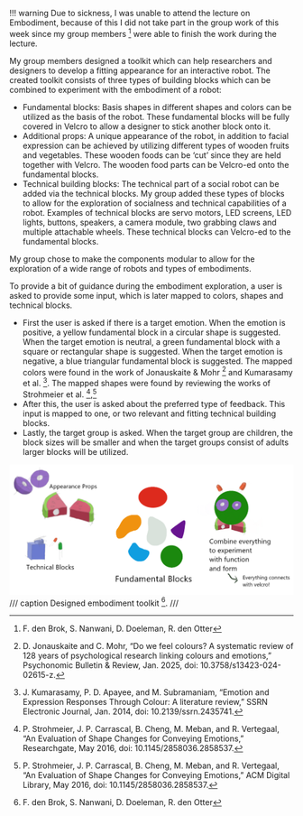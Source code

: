 !!! warning
    Due to sickness, I was unable to attend the lecture on Embodiment, because of this I did not take part in the group work of this week since my group members [^1] were able to finish the work during the lecture. 

My group members designed a toolkit which can help researchers and designers to develop a fitting appearance for an interactive robot. The created toolkit consists of three types of building blocks which can be combined to experiment with the embodiment of a robot:

-	Fundamental blocks: Basis shapes in different shapes and colors can be utilized as the basis of the robot. These fundamental blocks will be fully covered in Velcro to allow a designer to stick another block onto it. 
-	Additional props: A unique appearance of the robot, in addition to facial expression can be achieved by utilizing different types of wooden fruits and vegetables. These wooden foods can be ‘cut’ since they are held together with Velcro. The wooden food parts can be Velcro-ed onto the fundamental blocks.
-	Technical building blocks: The technical part of a social robot can be added via the technical blocks. My group added these types of blocks to allow for the exploration of socialness and technical capabilities of a robot. Examples of technical blocks are servo motors, LED screens, LED lights, buttons, speakers, a camera module, two grabbing claws and multiple attachable wheels. These technical blocks can Velcro-ed to the fundamental blocks. 

 My group chose to make the components modular to allow for the exploration of a wide range of robots and types of embodiments. 

To provide a bit of guidance during the embodiment exploration, a user is asked to provide some input, which is later mapped to colors, shapes and technical blocks. 
-	First the user is asked if there is a target emotion. When the emotion is positive, a yellow fundamental block in a circular shape is suggested. When the target emotion is neutral, a green fundamental block with a square or rectangular shape is suggested. When the target emotion is negative, a blue triangular fundamental block is suggested. The mapped colors were found in the work of Jonauskaite & Mohr [^2] and Kumarasamy et al. [^3]. The mapped shapes were found by reviewing the works of Strohmeier et al. [^4],[^5]
-	After this, the user is asked about the preferred type of feedback. This input is mapped to one, or two relevant and fitting technical building blocks. 
-	Lastly, the target group is asked. When the target group are children, the block sizes will be smaller and when the target groups consist of adults larger blocks will be utilized. 

[^1]: F. den Brok, S. Nanwani, D. Doeleman, R. den Otter

[^2]: D. Jonauskaite and C. Mohr, “Do we feel colours? A systematic review of 128 years of psychological research linking colours and emotions,” Psychonomic Bulletin & Review, Jan. 2025, doi: 10.3758/s13423-024-02615-z.

[^3]: J. Kumarasamy, P. D. Apayee, and M. Subramaniam, “Emotion and Expression Responses Through Colour: A literature review,” SSRN Electronic Journal, Jan. 2014, doi: 10.2139/ssrn.2435741.

[^4]: P. Strohmeier, J. P. Carrascal, B. Cheng, M. Meban, and R. Vertegaal, “An Evaluation of Shape Changes for Conveying Emotions,” Researchgate, May 2016, doi: 10.1145/2858036.2858537.

[^5]: P. Strohmeier, J. P. Carrascal, B. Cheng, M. Meban, and R. Vertegaal, “An Evaluation of Shape Changes for Conveying Emotions,” ACM Digital Library, May 2016, doi: 10.1145/2858036.2858537.


![Blocks](images/project_image.png)
/// caption
Designed embodiment toolkit [^1].
/// 